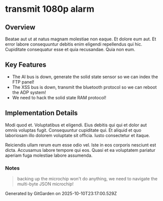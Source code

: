 # transmit 1080p alarm

## Overview
Beatae aut ut at natus magnam molestiae non eaque. Et dolore eum aut. Et error labore consequuntur debitis enim eligendi repellendus qui hic. Cupiditate consequatur esse et quia recusandae. Quia non eum.

## Key Features
- The AI bus is down, generate the solid state sensor so we can index the FTP panel!
- The XSS bus is down, transmit the bluetooth protocol so we can reboot the ADP system!
- We need to hack the solid state RAM protocol!

## Implementation Details
Modi quod et. Voluptatibus et eligendi. Eius debitis qui qui et dolor aut omnis voluptas fugit. Consequuntur cupiditate qui. Et aliquid et quo laboriosam illo dolorem voluptate sit officia. Iusto consectetur et itaque.
 Reiciendis ullam rerum eum esse odio vel. Iste in eos corporis nesciunt est dicta. Accusamus labore tempore qui eos. Quasi et ea voluptatem pariatur aperiam fuga molestiae labore assumenda.

### Notes
> backing up the microchip won't do anything, we need to navigate the multi-byte JSON microchip!

Generated by GitGarden on 2025-10-10T23:17:00.529Z
